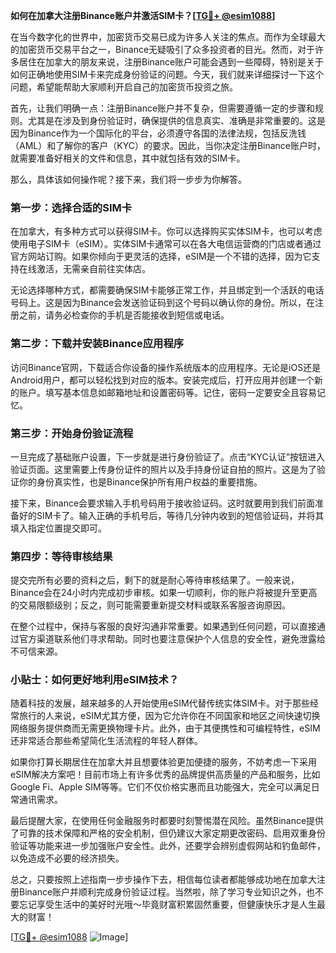 **如何在加拿大注册Binance账户并激活SIM卡？[[TG💪+ @esim1088](https://t.me/s/esim1088)]**

在当今数字化的世界中，加密货币交易已成为许多人关注的焦点。而作为全球最大的加密货币交易平台之一，Binance无疑吸引了众多投资者的目光。然而，对于许多居住在加拿大的朋友来说，注册Binance账户可能会遇到一些障碍，特别是关于如何正确地使用SIM卡来完成身份验证的问题。今天，我们就来详细探讨一下这个问题，希望能帮助大家顺利开启自己的加密货币投资之旅。

首先，让我们明确一点：注册Binance账户并不复杂，但需要遵循一定的步骤和规则。尤其是在涉及到身份验证时，确保提供的信息真实、准确是非常重要的。这是因为Binance作为一个国际化的平台，必须遵守各国的法律法规，包括反洗钱（AML）和了解你的客户（KYC）的要求。因此，当你决定注册Binance账户时，就需要准备好相关的文件和信息，其中就包括有效的SIM卡。

那么，具体该如何操作呢？接下来，我们将一步步为你解答。

### 第一步：选择合适的SIM卡

在加拿大，有多种方式可以获得SIM卡。你可以选择购买实体SIM卡，也可以考虑使用电子SIM卡（eSIM）。实体SIM卡通常可以在各大电信运营商的门店或者通过官方网站订购。如果你倾向于更灵活的选择，eSIM是一个不错的选择，因为它支持在线激活，无需亲自前往实体店。

无论选择哪种方式，都需要确保SIM卡能够正常工作，并且绑定到一个活跃的电话号码上。这是因为Binance会发送验证码到这个号码以确认你的身份。所以，在注册之前，请务必检查你的手机是否能接收到短信或电话。

### 第二步：下载并安装Binance应用程序

访问Binance官网，下载适合你设备的操作系统版本的应用程序。无论是iOS还是Android用户，都可以轻松找到对应的版本。安装完成后，打开应用并创建一个新的账户。填写基本信息如邮箱地址和设置密码等。记住，密码一定要安全且容易记忆。

### 第三步：开始身份验证流程

一旦完成了基础账户设置，下一步就是进行身份验证了。点击“KYC认证”按钮进入验证页面。这里需要上传身份证件的照片以及手持身份证自拍的照片。这是为了验证你的身份真实性，也是Binance保护所有用户权益的重要措施。

接下来，Binance会要求输入手机号码用于接收验证码。这时就要用到我们前面准备好的SIM卡了。输入正确的手机号后，等待几分钟内收到的短信验证码，并将其填入指定位置提交即可。

### 第四步：等待审核结果

提交完所有必要的资料之后，剩下的就是耐心等待审核结果了。一般来说，Binance会在24小时内完成初步审核。如果一切顺利，你的账户将被提升至更高的交易限额级别；反之，则可能需要重新提交材料或联系客服咨询原因。

在整个过程中，保持与客服的良好沟通非常重要。如果遇到任何问题，可以直接通过官方渠道联系他们寻求帮助。同时也要注意保护个人信息的安全性，避免泄露给不可信来源。

### 小贴士：如何更好地利用eSIM技术？

随着科技的发展，越来越多的人开始使用eSIM代替传统实体SIM卡。对于那些经常旅行的人来说，eSIM尤其方便，因为它允许你在不同国家和地区之间快速切换网络服务提供商而无需更换物理卡片。此外，由于其便携性和可编程特性，eSIM还非常适合那些希望简化生活流程的年轻人群体。

如果你打算长期居住在加拿大并且想要体验更加便捷的服务，不妨考虑一下采用eSIM解决方案吧！目前市场上有许多优秀的品牌提供高质量的产品和服务，比如Google Fi、Apple SIM等等。它们不仅价格实惠而且功能强大，完全可以满足日常通讯需求。

最后提醒大家，在使用任何金融服务时都要时刻警惕潜在风险。虽然Binance提供了可靠的技术保障和严格的安全机制，但仍建议大家定期更改密码、启用双重身份验证等功能来进一步加强账户安全性。此外，还要学会辨别虚假网站和钓鱼邮件，以免造成不必要的经济损失。

总之，只要按照上述指南一步步操作下去，相信每位读者都能够成功地在加拿大注册Binance账户并顺利完成身份验证过程。当然啦，除了学习专业知识之外，也不要忘记享受生活中的美好时光哦～毕竟财富积累固然重要，但健康快乐才是人生最大的财富！

[[TG💪+ @esim1088](https://t.me/s/esim1088) ![Image](https://i.postimg.cc/4NQfJmqS/Snipaste-2025-05-13-00-14-12.png)]